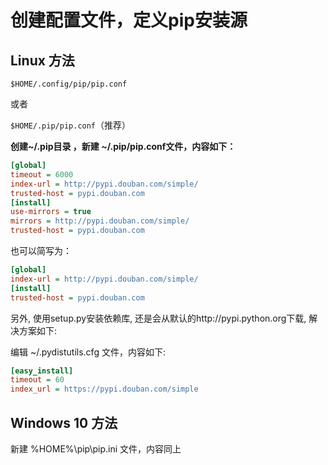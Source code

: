 # 创建配置文件，定义pip安装源

## Linux 方法

```$HOME/.config/pip/pip.conf ```

或者 

```$HOME/.pip/pip.conf```（推荐）

**创建~/.pip目录 ，新建 ~/.pip/pip.conf文件，内容如下：**

```ini
[global]
timeout = 6000
index-url = http://pypi.douban.com/simple/
trusted-host = pypi.douban.com
[install]
use-mirrors = true
mirrors = http://pypi.douban.com/simple/
trusted-host = pypi.douban.com
```

也可以简写为：

```ini
[global]
index-url = http://pypi.douban.com/simple/
[install]
trusted-host = pypi.douban.com
```

另外, 使用setup.py安装依赖库, 还是会从默认的http://pypi.python.org下载, 解决方案如下:

编辑 ~/.pydistutils.cfg 文件，内容如下:

```ini
[easy_install]
timeout = 60
index_url = https://pypi.douban.com/simple
```

## Windows 10 方法

新建 %HOME%\pip\pip.ini 文件，内容同上

